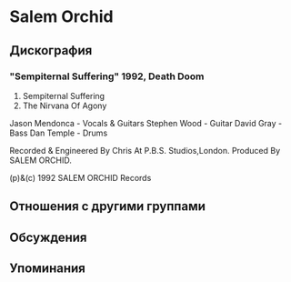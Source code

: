 # Salem Orchid



## Дискография

### "Sempiternal Suffering" 1992, Death Doom

1. Sempiternal Suffering
2. The Nirvana Of Agony

Jason Mendonca - Vocals & Guitars
Stephen Wood - Guitar
David Gray - Bass
Dan Temple - Drums

Recorded & Engineered By Chris At P.B.S. Studios,London.
Produced By SALEM ORCHID.

(p)&(c) 1992 SALEM ORCHID Records


## Отношения с другими группами


## Обсуждения


## Упоминания

